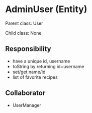 # AdminUser (Entity)

Parent class: User

Child class: None

## Responsibility

- have a unique id, username 
- toString by returning id+username 
- set/get name/id 
- list of favorite recipes

## Collaborator 

- UserManager